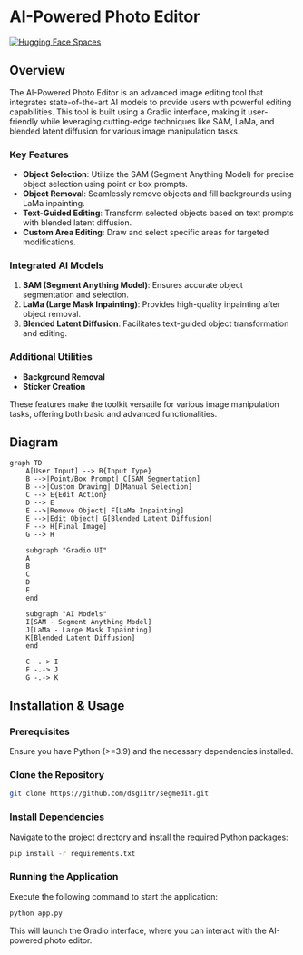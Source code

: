 # AI-Powered Photo Editor

[![Hugging Face Spaces](https://img.shields.io/badge/🤗-Hugging%20Face%20Spaces-blue)](https://huggingface.co/spaces/aakashks/adv-photo-editing)

## Overview

The AI-Powered Photo Editor is an advanced image editing tool that integrates state-of-the-art AI models to provide users with powerful editing capabilities. This tool is built using a Gradio interface, making it user-friendly while leveraging cutting-edge techniques like SAM, LaMa, and blended latent diffusion for various image manipulation tasks.

### Key Features

- **Object Selection**: Utilize the SAM (Segment Anything Model) for precise object selection using point or box prompts.
- **Object Removal**: Seamlessly remove objects and fill backgrounds using LaMa inpainting.
- **Text-Guided Editing**: Transform selected objects based on text prompts with blended latent diffusion.
- **Custom Area Editing**: Draw and select specific areas for targeted modifications.

### Integrated AI Models

1. **SAM (Segment Anything Model)**: Ensures accurate object segmentation and selection.
2. **LaMa (Large Mask Inpainting)**: Provides high-quality inpainting after object removal.
3. **Blended Latent Diffusion**: Facilitates text-guided object transformation and editing.

### Additional Utilities

- **Background Removal**
- **Sticker Creation**

These features make the toolkit versatile for various image manipulation tasks, offering both basic and advanced functionalities.

## Diagram

```mermaid
graph TD
    A[User Input] --> B{Input Type}
    B -->|Point/Box Prompt| C[SAM Segmentation]
    B -->|Custom Drawing| D[Manual Selection]
    C --> E{Edit Action}
    D --> E
    E -->|Remove Object| F[LaMa Inpainting]
    E -->|Edit Object| G[Blended Latent Diffusion]
    F --> H[Final Image]
    G --> H
    
    subgraph "Gradio UI"
    A
    B
    C
    D
    E
    end
    
    subgraph "AI Models"
    I[SAM - Segment Anything Model]
    J[LaMa - Large Mask Inpainting]
    K[Blended Latent Diffusion]
    end
    
    C -.-> I
    F -.-> J
    G -.-> K
```

## Installation & Usage

### Prerequisites

Ensure you have Python (>=3.9) and the necessary dependencies installed.

### Clone the Repository

```bash
git clone https://github.com/dsgiitr/segmedit.git
```

### Install Dependencies

Navigate to the project directory and install the required Python packages:

```bash
pip install -r requirements.txt
```

### Running the Application

Execute the following command to start the application:

```bash
python app.py
```

This will launch the Gradio interface, where you can interact with the AI-powered photo editor.

